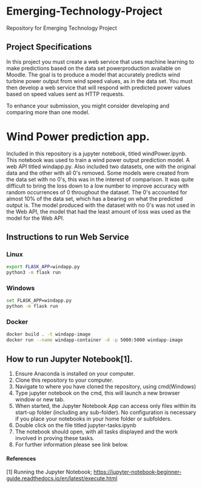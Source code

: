 # Emerging-Technology-Project
Repository for Emerging Technology Project

## Project Specifications

In this project you must create a web service that uses machine learning to make predictions
based on the data set powerproduction available on Moodle. The goal is to
produce a model that accurately predicts wind turbine power output from wind speed
values, as in the data set. You must then develop a web service that will respond with
predicted power values based on speed values sent as HTTP requests. 

To enhance your submission, you might consider developing and comparing more than
one model.

# Wind Power prediction app.

Included in this repository is a jupyter notebook, titled windPower.ipynb. This notebook was used to train a wind power output prediction model. 
A web API titled windapp.py. Also included two datasets, one with the original data and the other with all 0's removed. Some models were created from the data set with no 0's, this was in the interest of comparison. It was quite difficult to bring the loss down to a low number to improve accuracy with random occurrences of 0 throughout the dataset. The 0's accounted for almost 10% of the data set, which has a bearing on what the predicted output is. The model produced with the dataset with no 0's was not used in the Web API, the model that had the least amount of loss was used as the model for the Web API.


## Instructions to run Web Service

### Linux
```bash
export FLASK_APP=windapp.py
python3 -m flask run
```

### Windows
```bash
set FLASK_APP=windapp.py
python -m flask run
```
### Docker
```bash
docker build . -t windapp-image
docker run --name windapp-container -d -p 5000:5000 windapp-image
```


## How to run Jupyter Notebook[1].
1. Ensure Anaconda is installed on your computer.
2. Clone this repository to your computer.
3. Navigate to where you have cloned the repository, using cmd(Windows)
4. Type jupyter notebook on the cmd, this will launch a new browser window or new tab.
5. When started, the Jupyter Notebook App can access only files within its start-up folder (including any sub-folder). 
No configuration is necessary if you place your notebooks in your home folder or subfolders.
6. Double click on the file titled jupyter-tasks.ipynb
7. The notebook should open, with all tasks displayed and the work involved in proving these tasks.
8. For further information please see link below.

#### References
[1] Running the Jupyter Notebook; https://jupyter-notebook-beginner-guide.readthedocs.io/en/latest/execute.html
